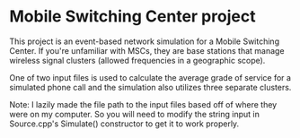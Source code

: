 # Mobile Switching Center project

This project is an event-based network simulation for a Mobile Switching Center. If you're unfamiliar with MSCs, they are base stations that manage wireless signal clusters (allowed frequencies in a geographic scope).

One of two input files is used to calculate the average grade of service for a simulated phone call and the simulation also utilizes three separate clusters.

Note: I lazily made the file path to the input files based off of where they were on my computer. So you will need to modify the string input in Source.cpp's Simulate() constructor to get it to work properly.
